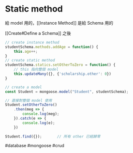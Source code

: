 # Static method
給 model 用的，[[Instance Method]] 是給 Schema 用的

[[Create#Define a Schema]] 之後
```js
// create instance method
studentSchema.methods.addAge = function() {
	this.age++;
}
// create static method
studentSchema.statics.setOtherToZero = function() {
	// this 指向整個 model
	this.updateMany({}, {'scholarship.other': 0})
}

// create a model
const Student = mongoose.model("Student", studentSchema);

// 直接對整個 model 使用
Student.setOtherToZero()
	.then(meg => {
		console.log(meg);
	}).catch(e => {
		console.log(e);
	})
	
Student.find({});		// 所有 other 已經歸零
```

#database #mongoose #crud 